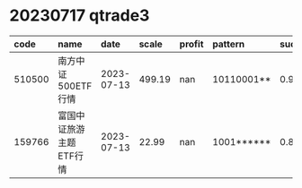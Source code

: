 
# 20230717 qtrade3
 | code | name | date | scale | profit | pattern | success_rate | success_cnt | fund_cnt | 
 | :----- | :----- | :----- | :----- | :----- | :----- | :----- | :----- | :----- | 
 | 510500 | 南方中证500ETF行情 | 2023-07-13 | 499.19 | nan | 10110001** | 0.9166666666666666 | 11 | 12 | 
 | 159766 | 富国中证旅游主题ETF行情 | 2023-07-13 | 22.99 | nan | 1001****** | 0.8333333333333334 | 20 | 24 | 
